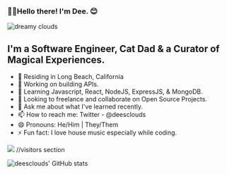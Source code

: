 ### 👋🏾Hello there! I'm Dee. 😊 

![dreamy clouds](https://i.ibb.co/XSTFLRF/github-banner-1500x500.jpg)


## I'm a Software Engineer, Cat Dad & a Curator of Magical Experiences.

 - 🌴 Residing in Long Beach, California
 - 🔭 Working on building APIs.
 - 🌱 Learning Javascript, React, NodeJS, ExpressJS, & MongoDB. 
 - 👯 Looking to freelance and collaborate on Open Source Projects. 
 - 💬 Ask me about what I've learned recently.
 - 📫 How to reach me: Twitter - @deesclouds
 - 😄 Pronouns: He/Him | They/Them
 - ⚡ Fun fact: I love house music especially while coding.

![](https://komarev.com/ghpvc/?username=deesclouds&color=bf91f3&label=HOW+MANY+INTELLIGENT+LIFEFORMS+VISITED:&style=plastic) //visitors section

![deesclouds' GitHub stats](https://github-readme-stats.vercel.app/api?username=deesclouds&show_icons=true&theme=tokyonight) 

[website]: https://deesclouds.world
[twitter]: https://twitter.com/deesclouds
[linkedin]: https://linkedin.com/in/deesclouds
